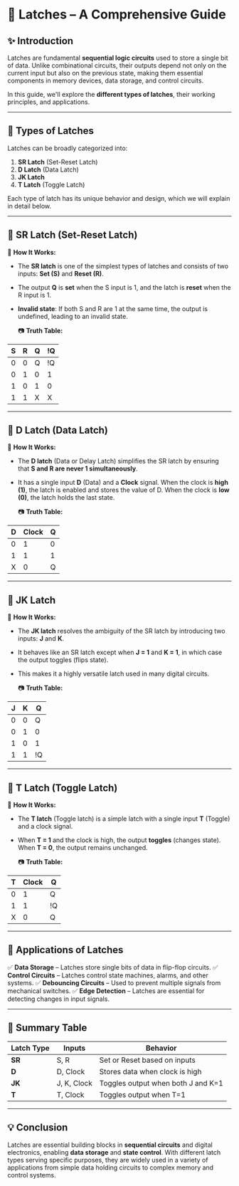 # 📘 Latches – A Comprehensive Guide

## ✨ Introduction

Latches are fundamental **sequential logic circuits** used to store a single bit of data. Unlike combinational circuits, their outputs depend not only on the current input but also on the previous state, making them essential components in memory devices, data storage, and control circuits.

In this guide, we'll explore the **different types of latches**, their working principles, and applications.

---

## 🔹 Types of Latches

Latches can be broadly categorized into:
1. **SR Latch** (Set-Reset Latch)
2. **D Latch** (Data Latch)
3. **JK Latch**
4. **T Latch** (Toggle Latch)

Each type of latch has its unique behavior and design, which we will explain in detail below.

---

## 📌 SR Latch (Set-Reset Latch)

🔹 **How It Works:**
- The **SR latch** is one of the simplest types of latches and consists of two inputs: **Set (S)** and **Reset (R)**.
- The output **Q** is **set** when the S input is 1, and the latch is **reset** when the R input is 1.
- **Invalid state**: If both S and R are 1 at the same time, the output is undefined, leading to an invalid state.

  📷 **Truth Table:**

| S  | R  | Q  | !Q |
|----|----|----|----|
| 0  | 0  | Q  | !Q |
| 0  | 1  | 0  | 1  |
| 1  | 0  | 1  | 0  |
| 1  | 1  | X  | X  |

---

## 📌 D Latch (Data Latch)

🔹 **How It Works:**
- The **D latch** (Data or Delay Latch) simplifies the SR latch by ensuring that **S and R are never 1 simultaneously**.
- It has a single input **D** (Data) and a **Clock** signal. When the clock is **high (1)**, the latch is enabled and stores the value of D. When the clock is **low (0)**, the latch holds the last state.

  📷 **Truth Table:**

| D  | Clock | Q  |
|----|-------|----|
| 0  | 1     | 0  |
| 1  | 1     | 1  |
| X  | 0     | Q  |

---

## 📌 JK Latch

🔹 **How It Works:**
- The **JK latch** resolves the ambiguity of the SR latch by introducing two inputs: **J** and **K**.
- It behaves like an SR latch except when **J = 1** and **K = 1**, in which case the output toggles (flips state).
- This makes it a highly versatile latch used in many digital circuits.

  📷 **Truth Table:**

| J  | K  | Q  |
|----|----|----|
| 0  | 0  | Q  |
| 0  | 1  | 0  |
| 1  | 0  | 1  |
| 1  | 1  | !Q |

---

## 📌 T Latch (Toggle Latch)

🔹 **How It Works:**
- The **T latch** (Toggle latch) is a simple latch with a single input **T** (Toggle) and a clock signal.
- When **T = 1** and the clock is high, the output **toggles** (changes state). When **T = 0**, the output remains unchanged.

  📷 **Truth Table:**

| T  | Clock | Q  |
|----|-------|----|
| 0  | 1     | Q  |
| 1  | 1     | !Q |
| X  | 0     | Q  |

---

## 📌 Applications of Latches
✅ **Data Storage** – Latches store single bits of data in flip-flop circuits.
✅ **Control Circuits** – Latches control state machines, alarms, and other systems.
✅ **Debouncing Circuits** – Used to prevent multiple signals from mechanical switches.
✅ **Edge Detection** – Latches are essential for detecting changes in input signals.

---

## 📌 Summary Table

| Latch Type | Inputs      | Behavior                           |
|------------|-------------|------------------------------------|
| **SR**     | S, R        | Set or Reset based on inputs       |
| **D**      | D, Clock    | Stores data when clock is high     |
| **JK**     | J, K, Clock | Toggles output when both J and K=1 |
| **T**      | T, Clock    | Toggles output when T=1            |

---

## 💡 Conclusion
Latches are essential building blocks in **sequential circuits** and digital electronics, enabling **data storage** and **state control**. With different latch types serving specific purposes, they are widely used in a variety of applications from simple data holding circuits to complex memory and control systems.
